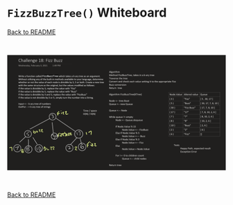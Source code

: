 # `FizzBuzzTree()` Whiteboard
[Back to README](./../README.md#fizzbuzztree)

<br>

![fizz buzz whiteboard](./assets/k-ary-fizzbuzz.png)

<br>

[Back to README](./../README.md#fizzbuzztree)